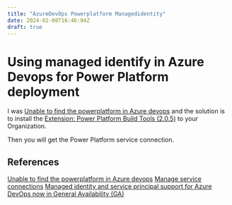 ```yaml
---
title: "AzureDevOps Powerplatform Managedidentity"
date: 2024-02-08T16:46:04Z
draft: true
---
```


# Using managed identify in Azure Devops for Power Platform deployment

I was [Unable to find the powerplatform in Azure devops](https://stackoverflow.com/questions/73568367/unable-to-find-the-powerplatform-in-azure-devops)
and the solution is to install the [Extension: Power Platform Build Tools (2.0.5)](https://marketplace.visualstudio.com/items?itemName=microsoft-IsvExpTools.PowerPlatform-BuildTools&wt.mc_id=MVP_308367) to your Organization.

Then you will get the Power Platform service connection.


## References

[Unable to find the powerplatform in Azure devops](https://stackoverflow.com/questions/73568367/unable-to-find-the-powerplatform-in-azure-devops)
[Manage service connections](https://learn.microsoft.com/en-us/azure/devops/pipelines/library/service-endpoints?view=azure-devops&tabs=yaml&wt.mc_id=MVP_308367)
[Managed identity and service principal support for Azure DevOps now in General Availability (GA)](https://devblogs.microsoft.com/devops/managed-identity-and-service-principal-support-for-azure-devops-now-in-general-availability-ga/)
